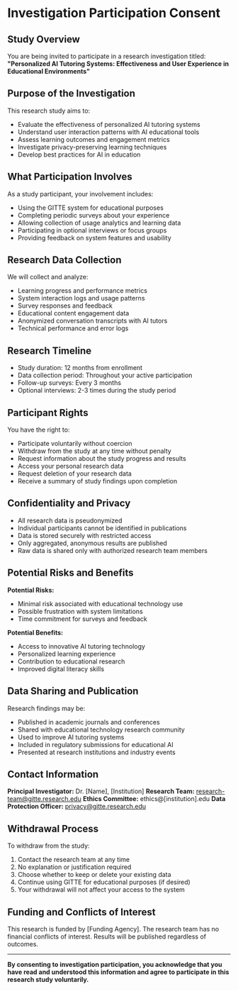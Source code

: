 # Investigation Participation Consent

## Study Overview
You are being invited to participate in a research investigation titled:
**"Personalized AI Tutoring Systems: Effectiveness and User Experience in Educational Environments"**

## Purpose of the Investigation
This research study aims to:
- Evaluate the effectiveness of personalized AI tutoring systems
- Understand user interaction patterns with AI educational tools
- Assess learning outcomes and engagement metrics
- Investigate privacy-preserving learning techniques
- Develop best practices for AI in education

## What Participation Involves
As a study participant, your involvement includes:
- Using the GITTE system for educational purposes
- Completing periodic surveys about your experience
- Allowing collection of usage analytics and learning data
- Participating in optional interviews or focus groups
- Providing feedback on system features and usability

## Research Data Collection
We will collect and analyze:
- Learning progress and performance metrics
- System interaction logs and usage patterns
- Survey responses and feedback
- Educational content engagement data
- Anonymized conversation transcripts with AI tutors
- Technical performance and error logs

## Research Timeline
- Study duration: 12 months from enrollment
- Data collection period: Throughout your active participation
- Follow-up surveys: Every 3 months
- Optional interviews: 2-3 times during the study period

## Participant Rights
You have the right to:
- Participate voluntarily without coercion
- Withdraw from the study at any time without penalty
- Request information about the study progress and results
- Access your personal research data
- Request deletion of your research data
- Receive a summary of study findings upon completion

## Confidentiality and Privacy
- All research data is pseudonymized
- Individual participants cannot be identified in publications
- Data is stored securely with restricted access
- Only aggregated, anonymous results are published
- Raw data is shared only with authorized research team members

## Potential Risks and Benefits
**Potential Risks:**
- Minimal risk associated with educational technology use
- Possible frustration with system limitations
- Time commitment for surveys and feedback

**Potential Benefits:**
- Access to innovative AI tutoring technology
- Personalized learning experience
- Contribution to educational research
- Improved digital literacy skills

## Data Sharing and Publication
Research findings may be:
- Published in academic journals and conferences
- Shared with educational technology research community
- Used to improve AI tutoring systems
- Included in regulatory submissions for educational AI
- Presented at research institutions and industry events

## Contact Information
**Principal Investigator:** Dr. [Name], [Institution]
**Research Team:** research-team@gitte.research.edu
**Ethics Committee:** ethics@[institution].edu
**Data Protection Officer:** privacy@gitte.research.edu

## Withdrawal Process
To withdraw from the study:
1. Contact the research team at any time
2. No explanation or justification required
3. Choose whether to keep or delete your existing data
4. Continue using GITTE for educational purposes (if desired)
5. Your withdrawal will not affect your access to the system

## Funding and Conflicts of Interest
This research is funded by [Funding Agency]. The research team has no financial conflicts of interest. Results will be published regardless of outcomes.

---

**By consenting to investigation participation, you acknowledge that you have read and understood this information and agree to participate in this research study voluntarily.**
